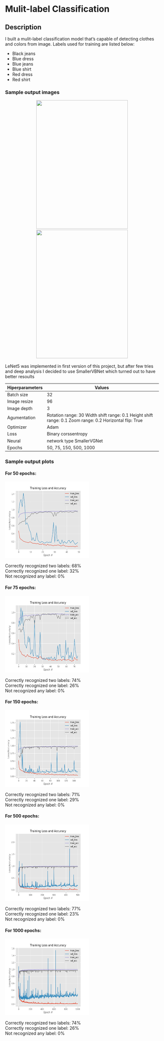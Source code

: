 # Mulit-label Classification

## **Description** 
I built a mulit-label classification model that’s capable of detecting clothes and colors from image. Labels used for training are listed below:  
* Black jeans
* Blue dress
* Blue jeans
* Blue shirt
* Red dress 
* Red shirt 

### **Sample output images** 
<p align="center">
  <img width="300" height="420" src="https://i.imgur.com/HzGTwGS.png">
  <img width="300" height="420" src="https://i.imgur.com/mlgmBoV.png">
</p>
 
LeNet5 was implemented in first version of this project, but after few tries and deep analysis I decided to use SmallerVBNet which turned out to have better resoults

Hiperparameters | Values
------------ | -------------
Batch size | 32 
Image resize | 96 
Image depth | 3 
Agumentation | Rotation range: 30 Width shift range: 0.1  Height shift range: 0.1 Zoom range: 0.2 Horizontal flip: True 
Optimizer | Adam 
Loss | Binary corssentropy 
Neural | network type SmallerVGNet 
Epochs | 50, 75, 150, 500, 1000 
 
 
### **Sample output plots**

#### **For 50 epochs**:  
<p align="left">
  <img width="275" height="250" src="/models/epochs50.png">
</p>

Correctly recognized two labels: 68%  
Correctly recognized one label: 32%  
Not recognized any label: 0%  

#### **For 75 epochs**:  
<p align="left">
  <img width="275" height="250" src="/models/epochs75.png">
</p>

Correctly recognized two labels: 74%  
Correctly recognized one label: 26%   
Not recognized any label: 0%  
 
#### **For 150 epochs**:   
<p align="left">
  <img width="275" height="250" src="/models/epochs150.png">
</p>
 
Correctly recognized two labels: 71%  
Correctly recognized one label: 29%  
Not recognized any label: 0%  
 
#### **For 500 epochs**:
<p align="left">
  <img width="275" height="250" src="/models/epochs500.png">
</p>
 
Correctly recognized two labels: 77%  
Correctly recognized one label: 23%  
Not recognized any label: 0%  
 
#### **For 1000 epochs**: 
<p align="left">
  <img width="275" height="250" src="/models/epochs1000.png">
</p>
 
Correctly recognized two labels: 74%  
Correctly recognized one label: 26%  
Not recognized any label: 0%

